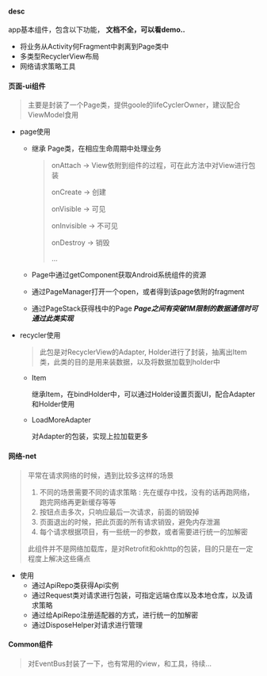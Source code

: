 #### desc

app基本组件，包含以下功能， **文档不全，可以看demo..**

* 将业务从Activity何Fragment中剥离到Page类中
* 多类型RecyclerView布局
* 网络请求策略工具

#### 页面-ui组件

> 主要是封装了一个Page类，提供goole的lifeCyclerOwner，建议配合ViewModel食用

* page使用

  * 继承 Page类，在相应生命周期中处理业务

    > onAttach -> View依附到组件的过程，可在此方法中对View进行包装
    >
    > onCreate -> 创建
    >
    > onVisible -> 可见
    >
    > onInvisible -> 不可见
    >
    > onDestroy -> 销毁
    >
    > ...

  * Page中通过getComponent获取Android系统组件的资源

  * 通过PageManager打开一个open，或者得到该page依附的fragment

  * 通过PageStack获得栈中的Page ***Page之间有突破1M限制的数据通信时可通过此类实现***

* recycler使用

  >  此包是对RecyclerView的Adapter, Holder进行了封装，抽离出Item类，此类的目的是用来装数据，以及将数据加载到holder中
  * Item

    继承Item，在bindHolder中，可以通过Holder设置页面UI，配合Adapter和Holder使用

  * LoadMoreAdapter 

    对Adapter的包装，实现上拉加载更多

#### 网络-net

> 平常在请求网络的时候，遇到比较多这样的场景
>
> 1. 不同的场景需要不同的请求策略 : 先在缓存中找，没有的话再跑网络，跑完网络再更新缓存等等
> 2. 按钮点击多次，只响应最后一次请求，前面的销毁掉
> 3. 页面退出的时候，把此页面的所有请求销毁，避免内存泄漏
> 4. 每个请求根据项目，有一些统一的参数，或者需要进行统一的加解密
>
> 此组件并不是网络加载库，是对Retrofit和okhttp的包装，目的只是在一定程度上解决这些痛点

* 使用
  * 通过ApiRepo类获得Api实例
  * 通过Request类对请求进行包装，可指定远端仓库以及本地仓库，以及请求策略
  * 通过给ApiRepo注册适配器的方式，进行统一的加解密
  * 通过DisposeHelper对请求进行管理

#### Common组件

> 对EventBus封装了一下，也有常用的view，和工具，待续...